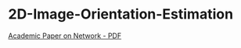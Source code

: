 # 2D-Image-Orientation-Estimation

[Academic Paper on Network - PDF](https://github.com/hgrov52/Parallel-Reservoir-Computing-Network/blob/master/Parallel_Computing_Final_Project___ESN_Massively_Parallel.pdf/)
